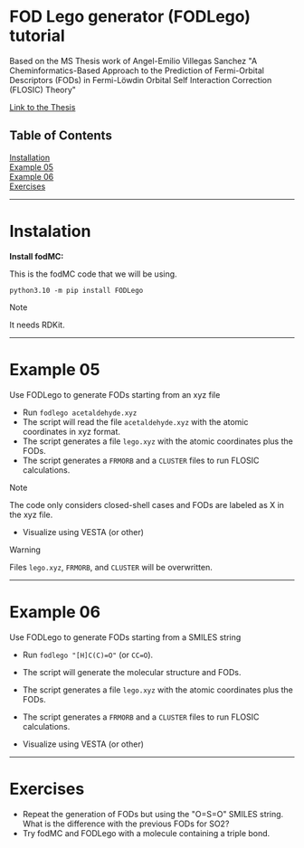# FOD Lego generator (FODLego) tutorial

Based on the MS Thesis work of Angel-Emilio Villegas Sanchez "A Cheminformatics-Based Approach to the Prediction of Fermi-Orbital
Descriptors (FODs) in Fermi-Löwdin Orbital Self Interaction Correction (FLOSIC) Theory"


[Link to the Thesis](https://scholarly.cmich.edu/?a=is&oid=CMUGR2024-068&type=staticpdf&pdfaccesscode=PdSFSCxZMY55HKqnoGoFaos4spHsbb4%2Fj%2Fbx3ETR05iF8%3D&submitted=1&e=-------en-10--1--txt-txIN%7CtxAU%7CtxTI--------&g-recaptcha-response=03AFcWeA7EzT7cn3P02XaJRx9zoS7nCE10lDUFrGql7wi_mt2aIBPYEzZM-Pu0YT__Y4BZ7fqk3Hv1D9mCiIhLtcX1BIQ72aO3pveWAgkVQHNsi7_ZT1FkoJmribtgXXWEuIQCTrbO12bmYdsBS_O6wC_x7O2KeERuD86-KEJGVDNwQyVjwjNHKnMGnhayL6HKJeSRfWRiUsdm2dmjNEIyx0Hp5FM0UtmOumhyln3i-nvP8pXKFaSq0HcBfIW5i-UfrReaLasyDqA7gGLK9jnb4hAryTgXDmQuDIAd-0fnwrJPI7Il3TXfWo76fUkFhJKiBLLRc48QXM2MLqNmMWqCmpTr4RsaNhljnjMwb4GQyTA_1z6UCECEskO7wNZDMz2vTSdrTjLBSeYZs6keJI-T_Im8poxCbrO0hIboXmKK5a60dAjpBGE5R9_ov04Y5yo7hiLDfHHJ7H4vJWiHO9w-WS-1rGudjlRXT84FOBuu9vcEoowPLzDD_ySNuZenxk8TRsjrKP5yRgcS2AI-LDKX7PNnxzzi2KJoHqkuYqexRp1LeuEfn95luXSE-Q6E6OEZKXo13-nvMKZ1FB2laGT_4pkV0mmRD1Sb-ceU8eZRfTZacSu5omsn3X9VlTDMgw5DPEw2DJEfozj5v18-EkQm_ZyRRcIwi-DRypeqSPkB13qyHNL6AqXa2Eop1oAN5wQLkuDURBsNRoJBgC_p3f50SvGtUOOmanlXAE8eadEMhSBv648ZRYH9NFF9doxIfz9ME1vZ4fAIfixs_TXVjO5VrcU02DUcTJIcVQo1PAkdluY4Qpwz5PnY9XoMhTjQQpD6w37xryG1ur8tlQiSAdfA2W4TEkk1sufSl44S-K7CSEvhgsf7cSnhRlR7tGDp8lagGKXw1VkWT_kXaeODOnGvhijpN4nN0TASWeIQlIkEuR5t2MkxNoMeU1F0asf_YjcpLVzkpEReu-EBlUnfZKVfghNId_qbd0LSxy66PzOYKN7Lz0zRL0_5x87cKShVmf2ywNr_pNzV7tWrCAnxn7E3rrFefaGynCPjeQ)



## Table of Contents 

[Installation](/FODLego.md#Instalation)\
[Example 05](/FODLego.md#Example-05)\
[Example 06](/FODLego.md#Example-06)\
[Exercises](/FODLego.md#Exercises)

***

# Instalation


**Install fodMC:**

This is the fodMC code that we will be using.

`python3.10 -m pip install FODLego`


> [!Note]
>It needs RDKit.



***

# Example 05

Use FODLego to generate FODs starting from an xyz file

+ Run `fodlego acetaldehyde.xyz`
+ The script will read the file `acetaldehyde.xyz` with the atomic coordinates in xyz format.
+ The script generates a file `lego.xyz` with the atomic coordinates plus the FODs.
+ The script generates a `FRMORB` and a `CLUSTER` files to run FLOSIC calculations.
> [!NOTE]
>The code only considers closed-shell cases and  FODs are labeled as X in the xyz file.  

+ Visualize using VESTA (or other)


> [!Warning]
>Files `lego.xyz`, `FRMORB`, and `CLUSTER` will be overwritten.


***

# Example 06

Use FODLego to generate FODs starting from a SMILES string

+ Run `fodlego "[H]C(C)=O"` (or `CC=O`).
+ The script will generate the molecular structure and FODs.
+ The script generates a file `lego.xyz` with the atomic coordinates plus the FODs.
+ The script generates a `FRMORB` and a `CLUSTER` files to run FLOSIC calculations.

+ Visualize using VESTA (or other)




***

# Exercises

+ Repeat the generation of FODs but using the "O=S=O" SMILES string. What is the difference with the previous FODs for SO2?
+ Try fodMC and FODLego with a molecule containing a triple bond.






